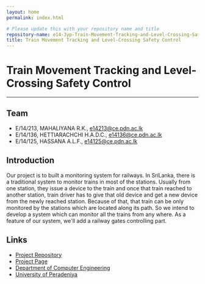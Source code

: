 ```yaml
---
layout: home
permalink: index.html

# Please update this with your repository name and title
repository-name: e14-3yp-Train-Movement-Tracking-and-Level-Crossing-Safety-Control
title: Train Movement Tracking and Level-Crossing Safety Control
---
```


[comment]: # "This is the standard layout for the project, but you can clean this and use your own template"

# Train Movement Tracking and Level-Crossing Safety Control

---

## Team
-  E/14/213, MAHALIYANA R.K., [e14213@ce.pdn.ac.lk](mailto:e14213@ce.pdn.ac.lk)
-  E/14/136, HETTIARACHCHI H.A.D.C., [e14136@ce.pdn.ac.lk](mailto:e14136@ce.pdn.ac.lk)
-  E/14/125, HASSANA A.L.F., [e14125@ce.pdn.ac.lk](mailto:e14125@ce.pdn.ac.lk)


## Introduction

Our project is to built a monitoring system for railways. In SriLanka, there is a traditional system to monitor trains in most of the stations. Usually from one station, they issue a device to the train and once that train reached to another station, train driver has to give that old device and get a new device from the newly reached station. Because of that, that train can be only monitored by the stations which are located along its path. So we intend to develop a system which can monitor all the trains from any where. As a feature of our system, we'll add a railway gates controlling part. 

  





## Links

- <a href = "https://github.com/cepdnaclk/e14-3yp-Train-Movement-Tracking-and-Level-Crossing-Safety-Control" target = "_blank">Project Repository</a>
- <a href = "https://cepdnaclk.github.io/e14-3yp-Train-Movement-Tracking-and-Level-Crossing-Safety-Control/" target = "_blank">Project Page</a>
- <a href = "http://www.ce.pdn.ac.lk/" target = "_blank">Department of Computer Engineering</a>
- <a href = "https://eng.pdn.ac.lk/" target = "_blank">University of Peradeniya</a>


[//]: # (Please refer this to learn more about Markdown syntax)
[//]: # (https://github.com/adam-p/markdown-here/wiki/Markdown-Cheatsheet)
